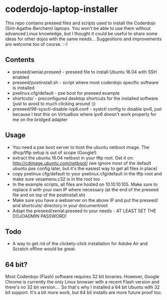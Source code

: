 # coderdojo-laptop-installer

This repo contains preseed files and scripts used to install the Coderdojo (Sint-Agatha-Berchem) laptops. You won't be able to use them without advanced Linux knowledge, but I thought it could be useful to share some ideas for other dojos with the same needs... Suggestions and improvements are welcome too of course. :-)


## Contents

* preseed/xenial.preseed - preseed file to install Ubuntu 16.04 with SSH enabled
* preseed/postinstall.sh - script where most coderdojo specific software is installed
* pxelinux.cfg/default - pxe boot for preseed example
* shortcuts/ - preconfigured desktop shortcuts for the installed software (just to avoid to much clicking around :))
* preseed/99-sysctl-disable-ivp6.conf - systctl config to disable ipv6, just because I test this on Virtualbox where ipv6 doesn't work properly for me on the bridged adapter

## Usage

* You need a pxe boot server to host the ubuntu netboot image. The dhcp/tftp setup is out of scope (Google!).
* extract the ubuntu 16.04 netboot in your tftp root. Get it on: http://cdimage.ubuntu.com/netboot/ (we ignore most of the default ubuntu pxe config later, but it's the easiest way to get all files in place)
* copy pxelinux.cfg/default to your pxelinux.cfg/default in the tftp root and make sure vesamenu.c32 is in the root too
* In the example scripts, all files are hosted on 10.10.10.105. Make sure to replace it with your own IP where necessary (at the end of the preseed file and on top of the postinstall.sh)
* Make sure you have a webserver on the above IP and put the preseed/ and shortcuts/ directory in your documentroot
* Adapt the preseed/xenial.preseed to your needs - AT LEAST SET THE DOJOADMIN PASSWORD!

## Todo

* A way to get rid of the clickety-click installation for Adobe Air and Scratch offline would be great.

## 64 bit?

Most Coderdojo (Flash) software requires 32 bit binaries. However, Google Chrome is currently the only Linux browser with a recent Flash version and there's no 32 bit version.... So that's why I installed a 64 bit Ubuntu with 32 bit support. It's a bit more work, but 64 bit installs are more future proof too.
